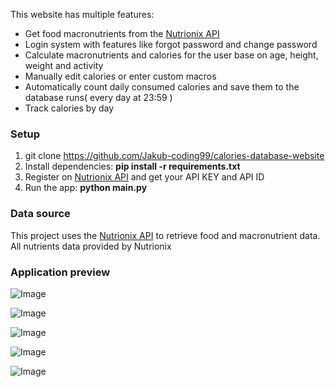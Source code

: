 This website has multiple features:

- Get food macronutrients from the [Nutrionix API](https://www.nutritionix.com/)
- Login system with features like forgot password and change password
- Calculate macronutrients and calories for the user base on age, height, weight and activity
- Manually edit calories or enter custom macros
- Automatically count daily consumed calories and save them to the database runs( every day at 23:59 )
- Track calories by day

### Setup
1. git clone https://github.com/Jakub-coding99/calories-database-website
2.  Install dependencies: **pip install -r requirements.txt**
3. Register on  [Nutrionix API](https://www.nutritionix.com/) and get your API KEY and API ID
4. Run the app: **python main.py**

### Data source

This project uses the [Nutrionix API](https://www.nutritionix.com/) to retrieve food and macronutrient data.
All nutrients data provided by Nutrionix

### Application preview

![Image](https://github.com/user-attachments/assets/0691e7a3-37ec-4c85-8745-459405769f13)

![Image](https://github.com/user-attachments/assets/6ef3dab0-0a7e-498a-8afe-3d80d133f6cc)

![Image](https://github.com/user-attachments/assets/fcaa463c-c431-416a-98b1-599dba372b62)

![Image](https://github.com/user-attachments/assets/13c37410-5480-42bd-96bf-e62910aca057)

![Image](https://github.com/user-attachments/assets/1fe08aaa-7fe0-4480-a13c-ff7f67606355)

